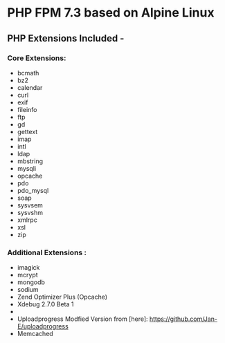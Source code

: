 # PHP FPM 7.3 based on Alpine Linux

## PHP Extensions Included - 

### Core Extensions:
 * bcmath 
 * bz2 
 * calendar 
 * curl 
 * exif 
 * fileinfo 
 * ftp 
 * gd 
 * gettext 
 * imap 
 * intl 
 * ldap 
 * mbstring 
 * mysqli 
 * opcache 
 * pdo 
 * pdo_mysql 
 * soap 
 * sysvsem 
 * sysvshm 
 * xmlrpc 
 * xsl 
 * zip

### Additional Extensions :
 * imagick
 * mcrypt
 * mongodb
 * sodium
 * Zend Optimizer Plus (Opcache)
 * Xdebug 2.7.0 Beta 1
 * [Tideways PHP Profiler]: https://github.com/tideways/php-profiler-extension.git
 * Uploadprogress Modfied Version from [here]: https://github.com/Jan-E/uploadprogress
 * Memcached
